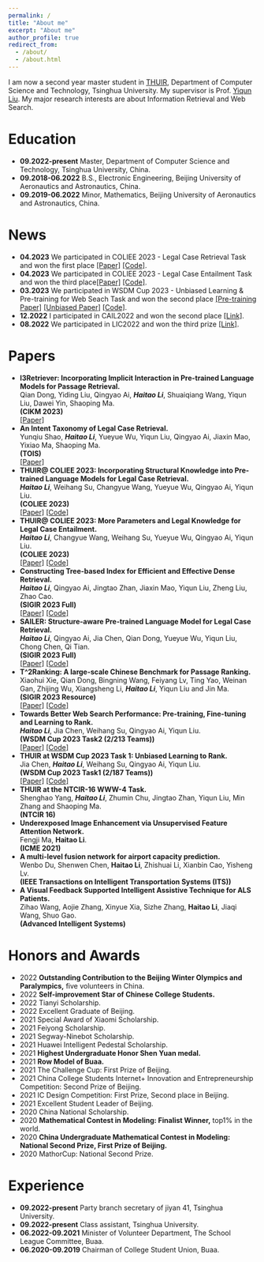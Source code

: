 ```yaml
---
permalink: /
title: "About me"
excerpt: "About me"
author_profile: true
redirect_from: 
  - /about/
  - /about.html
---
```


I am now a second year master student in [THUIR](http://www.thuir.cn/), Department of Computer Science and Technology, Tsinghua University. My supervisor is Prof. [Yiqun Liu](http://www.thuir.cn/group/~YQLiu/). My major research interests are about Information Retrieval and Web Search.


Education
======
* **09.2022-present** Master, Department of Computer Science and Technology, Tsinghua University, China.
* **09.2018-06.2022** B.S., Electronic Engineering, Beijing University of Aeronautics and Astronautics, China.
* **09.2019-06.2022** Minor, Mathematics, Beijing University of Aeronautics and Astronautics, China.


News
======
* **04.2023** We participated in COLIEE 2023 - Legal Case Retrieval Task and won the first place [[Paper]](https://arxiv.org/pdf/2305.06812.pdf) [[Code]](https://github.com/CSHaitao/THUIR-COLIEE2023). 
* **04.2023** We participated in COLIEE 2023 - Legal Case Entailment Task and won the third place[[Paper]](https://arxiv.org/pdf/2305.06817.pdf) [[Code]](https://github.com/CSHaitao/THUIR-COLIEE2023). 
* **03.2023** We participated in WSDM Cup 2023 - Unbiased Learning & Pre-training for Web Seach Task and won the second place [[Pre-training Paper]](https://arxiv.org/abs/2303.04710) [[Unbiased Paper]](https://CSHaitao.github.io/files/WSDM-Cup-Unbiased.pdf) [[Code]](https://github.com/xuanyuan14/THUIR_WSDM_Cup).
* **12.2022** I participated in CAIL2022 and won the second place [[Link]](http://cail.cipsc.org.cn/task_summit.html?raceID=3&cail_tag=2022).
* **08.2022** We participated in LIC2022 and won the third prize [[Link]](https://aistudio.baidu.com/aistudio/competition/detail/157/0/leaderboard).




Papers
======
* **I3Retriever: Incorporating Implicit Interaction in Pre-trained Language Models for Passage Retrieval.** <br>
  Qian Dong, Yiding Liu, Qingyao Ai, ***Haitao Li***, Shuaiqiang Wang, Yiqun Liu, Dawei Yin, Shaoping Ma. <br>
  **(CIKM 2023)**<br>
  [[Paper]](https://arxiv.org/pdf/2306.02371.pdf)
* **An Intent Taxonomy of Legal Case Retrieval.** <br>
  Yunqiu Shao, ***Haitao Li***, Yueyue Wu, Yiqun Liu, Qingyao Ai, Jiaxin Mao, Yixiao Ma, Shaoping Ma. <br>
  **(TOIS)**<br>
  [[Paper]](https://arxiv.org/pdf/2307.13298.pdf)
* **THUIR@ COLIEE 2023: Incorporating Structural Knowledge into Pre-trained Language Models for Legal Case Retrieval.** <br>
  ***Haitao Li***, Weihang Su, Changyue Wang, Yueyue Wu, Qingyao Ai, Yiqun Liu. <br>
  **(COLIEE 2023)**<br>
  [[Paper]](https://arxiv.org/pdf/2305.06812.pdf) [[Code]](https://github.com/CSHaitao/THUIR-COLIEE2023)
* **THUIR@ COLIEE 2023: More Parameters and Legal Knowledge for Legal Case Entailment.** <br>
   ***Haitao Li***, Changyue Wang, Weihang Su, Yueyue Wu, Qingyao Ai, Yiqun Liu. <br>
  **(COLIEE 2023)**<br>
  [[Paper]](https://arxiv.org/pdf/2305.06817.pdf) [[Code]](https://github.com/CSHaitao/THUIR-COLIEE2023)
* **Constructing Tree-based Index for Efficient and Effective Dense Retrieval.** <br>
  ***Haitao Li***, Qingyao Ai, Jingtao Zhan, Jiaxin Mao, Yiqun Liu, Zheng Liu, Zhao Cao. <br>
  **(SIGIR 2023 Full)**<br>
  [[Paper]](https://arxiv.org/pdf/2304.11943.pdf) [[Code]](https://github.com/CSHaitao/JTR)
* **SAILER: Structure-aware Pre-trained Language Model for Legal Case Retrieval.** <br>
  ***Haitao Li***, Qingyao Ai, Jia Chen, Qian Dong, Yueyue Wu, Yiqun Liu, Chong Chen, Qi Tian. <br>
  **(SIGIR 2023 Full)**<br>
  [[Paper]](https://arxiv.org/pdf/2304.11370.pdf) [[Code]](https://github.com/CSHaitao/SAILER)
* **T^2Ranking: A large-scale Chinese Benchmark for Passage Ranking.** <br>
  Xiaohui Xie, Qian Dong, Bingning Wang, Feiyang Lv, Ting Yao, Weinan Gan, Zhijing Wu, Xiangsheng Li, ***Haitao Li***, Yiqun Liu and Jin Ma. <br>
  **(SIGIR 2023 Resource)**<br>
  [[Paper]](https://arxiv.org/pdf/2304.03679.pdf) [[Code]](https://github.com/THUIR/T2Ranking)
* **Towards Better Web Search Performance: Pre-training, Fine-tuning and Learning to Rank.** <br>
  ***Haitao Li***, Jia Chen, Weihang Su, Qingyao Ai, Yiqun Liu. <br>
  **(WSDM Cup 2023 Task2 (2/213 Teams))**<br>
  [[Paper]](https://arxiv.org/abs/2303.04710) [[Code]](https://github.com/xuanyuan14/THUIR_WSDM_Cup)
* **THUIR at WSDM Cup 2023 Task 1: Unbiased Learning to Rank.** <br>
  Jia Chen, ***Haitao Li***, Weihang Su, Qingyao Ai, Yiqun Liu. <br>
  **(WSDM Cup 2023 Task1 (2/187 Teams))**<br>
  [[Paper]](https://CSHaitao.github.io/files/WSDM-Cup-Unbiased.pdf) [[Code]](https://github.com/xuanyuan14/THUIR_WSDM_Cup)
* **THUIR at the NTCIR-16 WWW-4 Task.** <br>
  Shenghao Yang, ***Haitao Li***, Zhumin Chu, Jingtao Zhan, Yiqun Liu, Min Zhang and Shaoping Ma. <br>
  **(NTCIR 16)**<br>
* **Underexposed Image Enhancement via Unsupervised Feature Attention Network.** <br>
  Fengji Ma, **Haitao Li**. <br>
  **(ICME 2021)**<br>
* **A multi-level fusion network for airport capacity prediction.** <br>
  Wenbo Du, Shenwen Chen, **Haitao Li**, Zhishuai Li, Xianbin Cao, Yisheng Lv.<br>
  **(IEEE Transactions on Intelligent Transportation Systems (ITS))**<br>
* **A Visual Feedback Supported Intelligent Assistive Technique for ALS Patients.** <br>
  Zihao Wang, Aojie Zhang, Xinyue Xia, Sizhe Zhang, **Haitao Li**, Jiaqi Wang, Shuo Gao. <br>
  **(Advanced Intelligent Systems)**<br>

Honors and Awards
======
* 2022 **Outstanding Contribution to the Beijing Winter Olympics and Paralympics,** five volunteers in China.
* 2022 **Self-improvement Star of Chinese College Students.**
* 2022 Tianyi Scholarship.
* 2022 Excellent Graduate of Beijing.
* 2021 Special Award of Xiaomi Scholarship.
* 2021 Feiyong Scholarship.
* 2021 Segway-Ninebot Scholarship.
* 2021 Huawei Intelligent Pedestal Scholarship.
* 2021 **Highest Undergraduate Honor Shen Yuan medal.**
* 2021 **Row Model of Buaa.**
* 2021 The Challenge Cup: First Prize of Beijing.
* 2021 China College Students Internet+ Innovation and Entrepreneurship Competition: Second Prize of Beijing.
* 2021 IC Design Competition: First Prize, Second place in Beijing.
* 2021 Excellent Student Leader of Beijing.
* 2020 China National Scholarship.
* 2020 **Mathematical Contest in Modeling: Finalist Winner,** top1% in the world.
* 2020 **China Undergraduate Mathematical Contest in Modeling: National Second Prize, First Prize of Beijing.**
* 2020 MathorCup: National Second Prize.

Experience
======
* **09.2022-present** Party branch secretary of jiyan 41, Tsinghua University.
* **09.2022-present** Class assistant, Tsinghua University.
* **06.2022-09.2021** Minister of Volunteer Department, The School League Committee, Buaa.
* **06.2020-09.2019** Chairman of College Student Union, Buaa.

 
<script type="text/javascript" id="clustrmaps" src="//clustrmaps.com/map_v2.js?d=ntPmnUOUiTp6VVk_fiKXf6vboAHV_ss2pwMEJguMFOo&cl=ffffff&w=a"></script>
